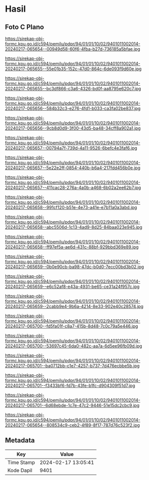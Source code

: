 # Hasil

## Foto C Plano

https://sirekap-obj-formc.kpu.go.id/c594/pemilu/pdpr/94/01/01/10/02/9401011002014-20240217-065654--00949d58-60f6-4fba-b27d-736185a5bfae.jpg

https://sirekap-obj-formc.kpu.go.id/c594/pemilu/pdpr/94/01/01/10/02/9401011002014-20240217-065655--55e01b35-152c-47d0-864c-6de093f9d60e.jpg

https://sirekap-obj-formc.kpu.go.id/c594/pemilu/pdpr/94/01/01/10/02/9401011002014-20240217-065655--bc3df866-c3a6-4326-bd0f-aa8795e620c7.jpg

https://sirekap-obj-formc.kpu.go.id/c594/pemilu/pdpr/94/01/01/10/02/9401011002014-20240217-065656--584b32c3-e276-4fd1-b033-ca3fa02be837.jpg

https://sirekap-obj-formc.kpu.go.id/c594/pemilu/pdpr/94/01/01/10/02/9401011002014-20240217-065656--9cb8d0d9-3f00-43d5-ba48-34cff8a902a1.jpg

https://sirekap-obj-formc.kpu.go.id/c594/pemilu/pdpr/94/01/01/10/02/9401011002014-20240217-065657--00794a7f-739d-4a11-9526-6befc4e3faf6.jpg

https://sirekap-obj-formc.kpu.go.id/c594/pemilu/pdpr/94/01/01/10/02/9401011002014-20240217-065657--5e22e2ff-0854-440b-b6a4-217fdd456b0e.jpg

https://sirekap-obj-formc.kpu.go.id/c594/pemilu/pdpr/94/01/01/10/02/9401011002014-20240217-065657--411cac28-276a-4a0b-a468-6b02a2ee62b7.jpg

https://sirekap-obj-formc.kpu.go.id/c594/pemilu/pdpr/94/01/01/10/02/9401011002014-20240217-065658--991cf120-b51e-4e73-a41e-e7b11a0a3abd.jpg

https://sirekap-obj-formc.kpu.go.id/c594/pemilu/pdpr/94/01/01/10/02/9401011002014-20240217-065658--abc5506d-1c13-4ad9-8d25-84baa023e945.jpg

https://sirekap-obj-formc.kpu.go.id/c594/pemilu/pdpr/94/01/01/10/02/9401011002014-20240217-065658--ff97ef5a-ae6d-431c-88bf-929bbd369e89.jpg

https://sirekap-obj-formc.kpu.go.id/c594/pemilu/pdpr/94/01/01/10/02/9401011002014-20240217-065659--0b0e90cb-ba98-47dc-b0d0-7ecc00bd3b02.jpg

https://sirekap-obj-formc.kpu.go.id/c594/pemilu/pdpr/94/01/01/10/02/9401011002014-20240217-065659--e6c52af8-e43a-4931-be65-ce31a24f957c.jpg

https://sirekap-obj-formc.kpu.go.id/c594/pemilu/pdpr/94/01/01/10/02/9401011002014-20240217-065659--2cabb9e4-9b6a-4214-8e33-902e40c28574.jpg

https://sirekap-obj-formc.kpu.go.id/c594/pemilu/pdpr/94/01/01/10/02/9401011002014-20240217-065700--fd5fa01f-c8a7-415b-8d48-7c0c79a5e446.jpg

https://sirekap-obj-formc.kpu.go.id/c594/pemilu/pdpr/94/01/01/10/02/9401011002014-20240217-065700--53697c45-6da0-482c-aa7a-6d5ee96fb09d.jpg

https://sirekap-obj-formc.kpu.go.id/c594/pemilu/pdpr/94/01/01/10/02/9401011002014-20240217-065701--ba0712bb-c1e7-4257-b737-7d476ecbbe5b.jpg

https://sirekap-obj-formc.kpu.go.id/c594/pemilu/pdpr/94/01/01/10/02/9401011002014-20240217-065701--f3433bf6-fd7b-43fe-b1fc-d904309f51d7.jpg

https://sirekap-obj-formc.kpu.go.id/c594/pemilu/pdpr/94/01/01/10/02/9401011002014-20240217-065701--6d68ebde-1c7e-47c2-9446-51e15dc2cbc9.jpg

https://sirekap-obj-formc.kpu.go.id/c594/pemilu/pdpr/94/01/01/10/02/9401011002014-20240217-065654--808534c9-ceb2-4f89-8f17-787d76c523f2.jpg


## Metadata

| Key        | Value               |
| ---------- | ------------------- |
| Time Stamp | 2024-02-17 13:05:41 |
| Kode Dapil | 9401                |



